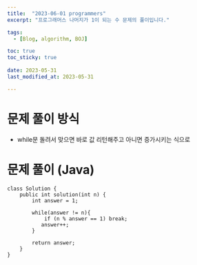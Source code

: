 ```yaml
---
title:  "2023-06-01 programmers"
excerpt: "프로그래머스 나머지가 1이 되는 수 문제의 풀이입니다."

tags:
  - [Blog, algorithm, BOJ]

toc: true
toc_sticky: true
 
date: 2023-05-31
last_modified_at: 2023-05-31

---
```


# 문제 풀이 방식

- while문 돌려서 맞으면 바로 값 리턴해주고 아니면 증가시키는 식으로

# 문제 풀이 (Java) 

```
class Solution {
    public int solution(int n) {
        int answer = 1;

        while(answer != n){
            if (n % answer == 1) break;
           answer++;
        }

        return answer;
    }
}
```

